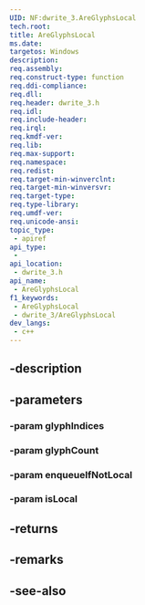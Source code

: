 ```yaml
---
UID: NF:dwrite_3.AreGlyphsLocal
tech.root: 
title: AreGlyphsLocal
ms.date: 
targetos: Windows
description: 
req.assembly: 
req.construct-type: function
req.ddi-compliance: 
req.dll: 
req.header: dwrite_3.h
req.idl: 
req.include-header: 
req.irql: 
req.kmdf-ver: 
req.lib: 
req.max-support: 
req.namespace: 
req.redist: 
req.target-min-winverclnt: 
req.target-min-winversvr: 
req.target-type: 
req.type-library: 
req.umdf-ver: 
req.unicode-ansi: 
topic_type:
 - apiref
api_type:
 - 
api_location:
 - dwrite_3.h
api_name:
 - AreGlyphsLocal
f1_keywords:
 - AreGlyphsLocal
 - dwrite_3/AreGlyphsLocal
dev_langs:
 - c++
---
```


## -description

## -parameters

### -param glyphIndices

### -param glyphCount

### -param enqueueIfNotLocal

### -param isLocal

## -returns

## -remarks

## -see-also

